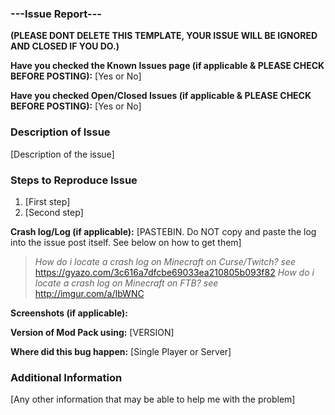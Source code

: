 ### ---Issue Report---
**(PLEASE DONT DELETE THIS TEMPLATE, YOUR ISSUE WILL BE IGNORED AND CLOSED IF YOU DO.)**

**Have you checked the Known Issues page (if applicable & PLEASE CHECK BEFORE POSTING):** [Yes or No]

**Have you checked Open/Closed Issues (if applicable & PLEASE CHECK BEFORE POSTING):** [Yes or No]
### Description of Issue
[Description of the issue]

### Steps to Reproduce Issue
1. [First step]
2. [Second step]

**Crash log/Log (if applicable):** [PASTEBIN. Do NOT copy and paste the log into the issue post itself. See below on how to get them]
> *How do i locate a crash log on Minecraft on Curse/Twitch? see* https://gyazo.com/3c616a7dfcbe69033ea210805b093f82
> *How do i locate a crash log on Minecraft on FTB? see* http://imgur.com/a/IbWNC

**Screenshots (if applicable):** 

**Version of Mod Pack using:** [VERSION]

**Where did this bug happen:** [Single Player or Server]

### Additional Information
[Any other information that may be able to help me with the problem]
